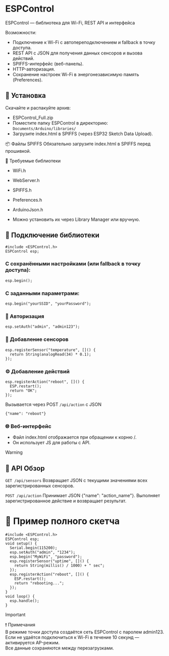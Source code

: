 # ESPControl
ESPControl — библиотека для Wi-Fi, REST API и интерфейса

Возможности:
- Подключение к Wi-Fi с автопереподключением и fallback в точку доступа.
- REST API с JSON для получения данных сенсоров и вызова действий.
- SPIFFS-интерфейс (веб-панель).
- HTTP-авторизация.
- Сохранение настроек Wi-Fi в энергонезависимую память (Preferences).

## 🔧 Установка
Скачайте и распакуйте архив:
- ESPControl_Full.zip
- Поместите папку ESPControl в директорию: `Documents/Arduino/libraries/`
- Загрузите index.html в SPIFFS (через ESP32 Sketch Data Upload).

📦 Файлы SPIFFS
Обязательно загрузите index.html в SPIFFS перед прошивкой.

🧰 Требуемые библиотеки
- WiFi.h
- WebServer.h
- SPIFFS.h
- Preferences.h
- ArduinoJson.h

- Можно установить их через Library Manager или вручную.

## 🧩 Подключение библиотеки
```
#include <ESPControl.h>
ESPControl esp;
```
### С сохранёнными настройками (или fallback в точку доступа):
```
esp.begin();
```
### С заданными параметрами:
```
esp.begin("yourSSID", "yourPassword");
```
### 🔐 Авторизация
```
esp.setAuth("admin", "admin123");
```
### 🧪 Добавление сенсоров
```
esp.registerSensor("temperature", []() {
  return String(analogRead(34) * 0.1);
});
```
### ⚙️ Добавление действий
```
esp.registerAction("reboot", []() {
  ESP.restart();
  return "OK";
});
```
Вызывается через POST `/api/action` с JSON
```
{"name": "reboot"}
```

### 🌐 Веб-интерфейс
- Файл index.html отображается при обращении к корню /.
- Он использует JS для работы с API.

> [!WARNING]
>## 📡 API Обзор
>`GET /api/sensors`
>Возвращает JSON с текущими значениями всех зарегистрированных сенсоров.
>
>`POST /api/action`
>Принимает JSON {"name": "action_name"}. Выполняет зарегистрированное действие и возвращает результат.

# 🧠 Пример полного скетча
```
#include <ESPControl.h>
ESPControl esp;
void setup() {
  Serial.begin(115200);
  esp.setAuth("admin", "1234");
  esp.begin("MyWiFi", "password");
  esp.registerSensor("uptime", []() {
    return String(millis() / 1000) + " sec";
  });
  esp.registerAction("reboot", []() {
    ESP.restart();
    return "rebooting...";
  });
}
void loop() {
  esp.handle();
}
```

> [!IMPORTANT]
> ❗ Примечания<br/>
> В режиме точки доступа создаётся сеть ESPControl с паролем admin123.<br/>
> Если не удаётся подключиться к Wi-Fi в течение 10 секунд — активируется AP-режим.<br/>
> Все данные сохраняются между перезагрузками.<br/>
